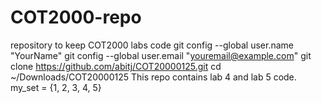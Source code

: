# COT2000-repo
 repository to keep COT2000 labs code
git config --global user.name "YourName"
git config --global user.email "youremail@example.com"
git clone https://github.com/abitj/COT20000125.git
cd ~/Downloads/COT20000125
This repo contains lab 4 and lab 5 code.
my_set = {1, 2, 3, 4, 5}

